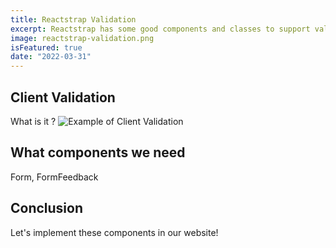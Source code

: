 ```yaml
---
title: Reactstrap Validation
excerpt: Reactstrap has some good components and classes to support validate form. We should try to use these to make our website become better.
image: reactstrap-validation.png
isFeatured: true
date: "2022-03-31"
---
```


## Client Validation

What is it ?
![Example of Client Validation](what-is-form-validation.png)

## What components we need

Form, FormFeedback

## Conclusion

Let's implement these components in our website!
